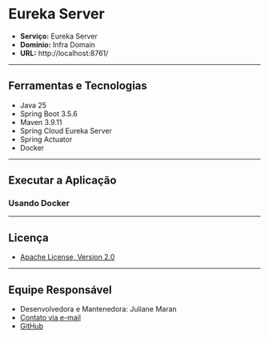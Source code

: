 # Eureka Server

* **Serviço:** Eureka Server
* **Domínio:** Infra Domain
* **URL:** http://localhost:8761/

---

## Ferramentas e Tecnologias

* Java 25
* Spring Boot 3.5.6
* Maven 3.9.11
* Spring Cloud Eureka Server
* Spring Actuator
* Docker

---

## Executar a Aplicação

### Usando Docker

---

## Licença

* [Apache License, Version 2.0](https://www.apache.org/licenses/LICENSE-2.0)

---

## Equipe Responsável

* Desenvolvedora e Mantenedora: Juliane Maran
* [Contato via e-mail](mailto:julianemaran@gmail.com)
* [GitHub](https://github.com/JuhMaran) 